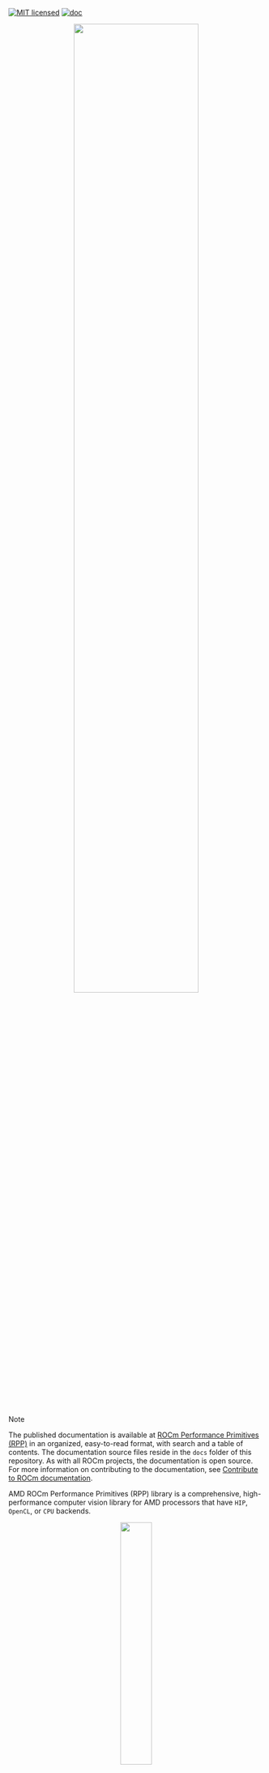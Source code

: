 [![MIT licensed](https://img.shields.io/badge/license-MIT-blue.svg)](https://opensource.org/licenses/MIT)
[![doc](https://img.shields.io/badge/doc-readthedocs-blueviolet)](https://gpuopen-professionalcompute-libraries.github.io/rpp/)

<p align="center"><img width="70%" src="https://github.com/ROCm/rpp/raw/master/docs/data/AMD_RPP_logo.png" /></p>


> [!NOTE]
> The published documentation is available at [ROCm Performance Primitives (RPP)](https://rocm.docs.amd.com/projects/rpp/en/latest/index.html) in an organized, easy-to-read format, with search and a table of contents. The documentation source files reside in the `docs` folder of this repository. As with all ROCm projects, the documentation is open source. For more information on contributing to the documentation, see [Contribute to ROCm documentation](https://rocm.docs.amd.com/en/latest/contribute/contributing.html).

AMD ROCm Performance Primitives (RPP) library is a comprehensive, high-performance computer
vision library for AMD processors that have `HIP`, `OpenCL`, or `CPU` backends.

<p align="center"><img width="35%" src="https://github.com/ROCm/rpp/raw/master/docs/data/rpp_structure_4.png" /></p>

#### Latest release
[![GitHub tag (latest SemVer)](https://img.shields.io/github/v/tag/GPUOpen-ProfessionalCompute-Libraries/rpp?style=for-the-badge)](https://github.com/ROCm/rpp/releases)

## Supported functionalities and variants

<p align="center"><img width="90%" src="https://github.com/ROCm/rpp/raw/master/docs/data/supported_functionalities.png" /></p>

<p align="center"><img width="90%" src="https://github.com/ROCm/rpp/raw/master/docs/data/supported_functionalities_samples.jpg" /></p>

### Supported 3D Functionalities Samples

Input<br>(nifti1 .nii medical image) | fused_multiply_add_scalar<br>(brightened 3D image)
:-------------------------:|:-------------------------:
![](docs/data/niftiInput.gif)  |  ![](docs/data/niftiOutputBrightened.gif)

## Supported audio functionalities and variants
* Below are the list of audio functions supported
  * Non Silent Region Detection (HOST and HIP)
  * To Decibels (HOST and HIP)
  * Downmixing (HOST and HIP)
  * Preemphasis Filter (HOST and HIP)
  * Resample (HOST and HIP)
  * Mel Filter Bank (HOST and HIP)
  * Spectrogram (HOST and HIP)

Spectrogram kernel output represented as a image <br><br>
![](docs/data/spectrogramOutput.png)
  
## Prerequisites

* Linux
  * Ubuntu - `20.04` / `22.04`
  * RedHat - `8` / `9`
  * SLES - `15-SP5`

* [ROCm-supported hardware](https://rocm.docs.amd.com/projects/install-on-linux/en/latest/reference/system-requirements.html)
> [!IMPORTANT] 
> `gfx908` or higher GPU required

* Install ROCm `6.1.0` or later with [amdgpu-install](https://rocm.docs.amd.com/projects/install-on-linux/en/latest/how-to/amdgpu-install.html): Required usecase - rocm
> [!IMPORTANT]
> `sudo amdgpu-install --usecase=rocm`

* CMake Version `3.5` and above
  ```shell
  sudo apt install cmake
  ```

* Clang Version `5.0.1` and above
  ```shell
  sudo apt install clang
  ```

* [Half-precision floating-point](https://half.sourceforge.net) library - Version `1.12.0` or higher
  ```shell
  sudo apt install half
  ```

> [!IMPORTANT] 
> * Compiler features required
>   * C++17
>   * OpenMP
>   * Threads

>[!NOTE]
> * All package installs are shown with the `apt` package manager. Use the appropriate package manager for your operating system.

## Installation instructions

The installation process uses the following steps:

* [ROCm-supported hardware](https://rocm.docs.amd.com/projects/install-on-linux/en/latest/reference/system-requirements.html) install verification

* Install ROCm `6.1.0` or later with [amdgpu-install](https://rocm.docs.amd.com/projects/install-on-linux/en/latest/how-to/amdgpu-install.html) with `--usecase=rocm`

* Use **either** [package install](#package-install) **or** [source install](#source-install) as described below.

### Package install

Install RPP runtime, development, and test packages.
* Runtime package - `rpp` only provides the rpp library `librpp.so`
* Development package - `rpp-dev`/`rpp-devel` provides the library, header files, and samples
* Test package - `rpp-test` provides CTest to verify installation

> [!NOTE]
> Package install will auto install all dependencies.

#### Ubuntu

```shell
sudo apt install rpp rpp-dev rpp-test
```

#### RHEL

```shell
sudo yum install rpp rpp-devel rpp-test
```

#### SLES

```shell
sudo zypper install rpp rpp-devel rpp-test
```

### Source build and install

* Clone RPP git repository

  ```shell
  git clone https://github.com/ROCm/rpp.git
  ```

> [!NOTE]
> RPP has support for two GPU backends: **OPENCL** and **HIP**:

#### HIP Backend

  ```shell
  mkdir build-hip
  cd build-hip
  cmake ../rpp
  make -j8
  sudo make install
  ```

  + Run tests - [test option instructions](https://github.com/ROCm/MIVisionX/wiki/CTest)

  ```shell
  make test
  ```

>[!NOTE]
> `make test` requires [test suite prerequisites](utilities/test_suite/README.md) installed

#### OCL Backend

  ```shell
  mkdir build-ocl
  cd build-ocl
  cmake -DBACKEND=OCL ../rpp
  make -j8
  sudo make install
  ```

## Verify installation

The installer will copy

* Libraries into `/opt/rocm/lib`
* Header files into `/opt/rocm/include/rpp`
* Samples folder into `/opt/rocm/share/rpp`
* Documents folder into `/opt/rocm/share/doc/rpp`

>[!NOTE]
> [Test suite prerequisites](utilities/test_suite#prerequisites) install is required to run tests

### Verify with rpp-test package

Test package will install CTest module to test rpp. Follow below steps to test package install

```shell
mkdir rpp-test && cd rpp-test
cmake /opt/rocm/share/rpp/test/
ctest -VV
```

## Test Functionalities

To test latest Image/Voxel/Audio/Miscellaneous functionalities of RPP using a python script please view [AMD ROCm Performance Primitives (RPP) Test Suite](utilities/test_suite/README.md)

## MIVisionX support - OpenVX extension

[MIVisionX](https://github.com/ROCm/MIVisionX) RPP extension
[vx_rpp](https://github.com/ROCm/MIVisionX/tree/master/amd_openvx_extensions/amd_rpp#amd-rpp-extension) supports RPP functionality through the OpenVX Framework.

## Technical support

For RPP questions and feedback, you can contact us at `mivisionx.support@amd.com`.

To submit feature requests and bug reports, use our
[GitHub issues](https://github.com/ROCm/rpp/issues) page.

## Documentation

You can build our documentation locally using the following code:

* Sphinx

  ```bash
  cd docs
  pip3 install -r .sphinx/requirements.txt
  python3 -m sphinx -T -E -b html -d _build/doctrees -D language=en . _build/html
  ```

* Doxygen

  ```bash
  doxygen .Doxyfile
  ```

## Release notes

All notable changes for each release are added to our [changelog](CHANGELOG.md).

## Tested configurations

* Linux distribution
  * Ubuntu - `20.04` / `22.04`
  * RedHat - `8` / `9`
  * SLES - `15-SP5`
* ROCm: rocm-core - `6.3.0.60300`
* CMake - Version `3.16.3`+
* Clang - Version `5.0.1`+
* half - IEEE 754-based half-precision floating-point library - Version `1.12.0` / package V`1.12.0.60200`
* OpenCV - [4.6.0](https://github.com/opencv/opencv/releases/tag/4.6.0)
